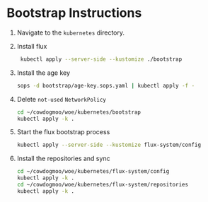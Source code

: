 # Bootstrap Instructions

1. Navigate to the `kubernetes` directory.

1. Install flux

   ```bash
    kubectl apply --server-side --kustomize ./bootstrap
   ```

1. Install the age key

   ```bash
   sops -d bootstrap/age-key.sops.yaml | kubectl apply -f -
   ```

1. Delete `not-used` `NetworkPolicy`

   ```bash
   cd ~/cowdogmoo/woe/kubernetes/bootstrap
   kubectl apply -k .
   ```

1. Start the flux bootstrap process

   ```bash
   kubectl apply --server-side --kustomize flux-system/config
   ```

1. Install the repositories and sync

   ```bash
   cd ~/cowdogmoo/woe/kubernetes/flux-system/config
   kubectl apply -k .
   cd ~/cowdogmoo/woe/kubernetes/flux-system/repositories
   kubectl apply -k .
   ```
